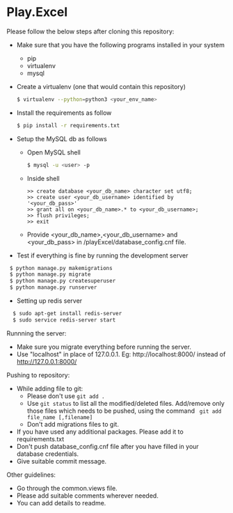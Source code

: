 # Play.Excel
Please follow the below steps after cloning this repository:
  - Make sure that you have the following programs installed in your system
    - pip
    - virtualenv
    - mysql
  - Create a virtualenv (one that would contain this repository)
    ```sh
    $ virtualenv --python=python3 <your_env_name>
    ```
  - Install the requirements as follow
    ```sh
    $ pip install -r requirements.txt
    ```
  - Setup the MySQL db as follows
    - Open MySQL shell
      ```sh
      $ mysql -u <user> -p
      ```
    - Inside shell
      ```
      >> create database <your_db_name> character set utf8;
      >> create user <your_db_username> identified by '<your_db_pass>'
      >> grant all on <your_db_name>.* to <your_db_username>;
      >> flush privileges;
      >> exit
      ```
    - Provide <your_db_name>,<your_db_username> and <your_db_pass> in /playExcel/database_config.cnf file.
   
   - Test if everything is fine by running the development server
   ```sh
    $ python manage.py makemigrations
    $ python manage.py migrate
    $ python manage.py createsuperuser   
    $ python manage.py runserver
   ```
   - Setting up redis server
   ```sh
     $ sudo apt-get install redis-server
     $ sudo service redis-server start
   ```
Runnning the server:
  - Make sure you migrate everything before running the server.
  - Use "localhost" in place of 127.0.0.1. Eg: http://localhost:8000/ instead of http://127.0.0.1:8000/
  
Pushing to repository:
  - While adding file to git:
    - Please don't use ```git add . ```
    - Use ```git status``` to list all the modified/deleted files. Add/remove only those files which needs to be pushed, using the command ``` git add file_name [,filename]```
    - Don't add migrations files to git.
  - If you have used any additional packages. Please add it to requirements.txt
  - Don't push database_config.cnf file after you have filled in your database credentials.
  - Give suitable commit message.
    
Other guidelines:
  - Go through the common.views file.
  - Please add suitable comments wherever needed. 
  - You can add details to readme.
   
